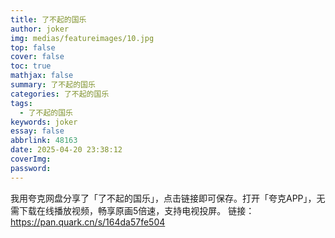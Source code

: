```yaml
---
title: 了不起的国乐
author: joker
img: medias/featureimages/10.jpg
top: false
cover: false
toc: true
mathjax: false
summary: 了不起的国乐
categories: 了不起的国乐
tags:
  - 了不起的国乐
keywords: joker
essay: false
abbrlink: 48163
date: 2025-04-20 23:38:12
coverImg:
password:
---
```


我用夸克网盘分享了「了不起的国乐」，点击链接即可保存。打开「夸克APP」，无需下载在线播放视频，畅享原画5倍速，支持电视投屏。
链接：https://pan.quark.cn/s/164da57fe504
